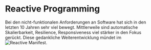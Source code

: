 # Reactive Programming
Bei den nicht-funktionalen Anforderungen an Software hat sich in den letzten 10 Jahren sehr viel bewegt. Mittlerweile sind automatische Skalierbarkeit, Resilience, Responsiveness viel stärker in den Fokus gerückt. Diese gedankliche Weiterentwicklung mündet im ![Reactive Manifest][1].

[1]: http://www.reactivemanifesto.org